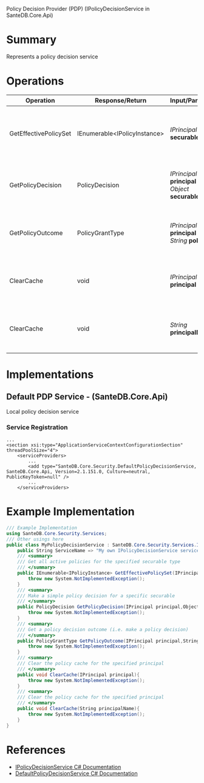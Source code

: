 Policy Decision Provider (PDP) (IPolicyDecisionService in SanteDB.Core.Api)

# Summary
Represents a policy decision service

# Operations

|Operation|Response/Return|Input/Parameter|Description|
|-|-|-|-|
|GetEffectivePolicySet|IEnumerable&lt;IPolicyInstance>|*IPrincipal* **securable**|Get all active policies for the specified securable type|
|GetPolicyDecision|PolicyDecision|*IPrincipal* **principal**<br/>*Object* **securable**|Make a simple policy decision for a specific securable|
|GetPolicyOutcome|PolicyGrantType|*IPrincipal* **principal**<br/>*String* **policyId**|Get a policy decision outcome (i.e. make a policy decision)|
|ClearCache|void|*IPrincipal* **principal**|Clear the policy cache for the specified principal|
|ClearCache|void|*String* **principalName**|Clear the policy cache for the specified principal|

# Implementations


## Default PDP Service - (SanteDB.Core.Api)
Local policy decision service

### Service Registration
```markup
...
<section xsi:type="ApplicationServiceContextConfigurationSection" threadPoolSize="4">
	<serviceProviders>
		...
		<add type="SanteDB.Core.Security.DefaultPolicyDecisionService, SanteDB.Core.Api, Version=2.1.151.0, Culture=neutral, PublicKeyToken=null" />
		...
	</serviceProviders>
```
# Example Implementation
```csharp
/// Example Implementation
using SanteDB.Core.Security.Services;
/// Other usings here
public class MyPolicyDecisionService : SanteDB.Core.Security.Services.IPolicyDecisionService { 
	public String ServiceName => "My own IPolicyDecisionService service";
	/// <summary>
	/// Get all active policies for the specified securable type
	/// </summary>
	public IEnumerable<IPolicyInstance> GetEffectivePolicySet(IPrincipal securable){
		throw new System.NotImplementedException();
	}
	/// <summary>
	/// Make a simple policy decision for a specific securable
	/// </summary>
	public PolicyDecision GetPolicyDecision(IPrincipal principal,Object securable){
		throw new System.NotImplementedException();
	}
	/// <summary>
	/// Get a policy decision outcome (i.e. make a policy decision)
	/// </summary>
	public PolicyGrantType GetPolicyOutcome(IPrincipal principal,String policyId){
		throw new System.NotImplementedException();
	}
	/// <summary>
	/// Clear the policy cache for the specified principal
	/// </summary>
	public void ClearCache(IPrincipal principal){
		throw new System.NotImplementedException();
	}
	/// <summary>
	/// Clear the policy cache for the specified principal
	/// </summary>
	public void ClearCache(String principalName){
		throw new System.NotImplementedException();
	}
}
```

# References

* [IPolicyDecisionService C# Documentation](http://santesuite.org/assets/doc/net/html/T_SanteDB_Core_Security_Services_IPolicyDecisionService.htm)
* [DefaultPolicyDecisionService C# Documentation](http://santesuite.org/assets/doc/net/html/T_SanteDB_Core_Security_DefaultPolicyDecisionService.htm)
